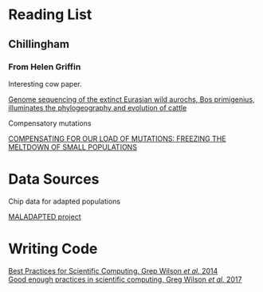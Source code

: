# Reading List



Chillingham
------------


### From Helen Griffin

Interesting cow paper.

[Genome sequencing of the extinct Eurasian wild aurochs, Bos primigenius, illuminates the phylogeography and evolution of cattle ](http://www.genomebiology.com/2015/16/1/234)

Compensatory mutations

[COMPENSATING FOR OUR LOAD OF MUTATIONS: FREEZING THE MELTDOWN OF SMALL POPULATIONS](http://onlinelibrary.wiley.com/doi/10.1111/j.0014-3820.2000.tb00693.x/abstract)


# Data Sources

Chip data for adapted populations

[MALADAPTED project](http://mega.bioanth.cam.ac.uk/data_access.html)


# Writing Code

[Best Practices for Scientific Computing.  Grep Wilson *et al.* 2014](https://doi.org/10.1371/journal.pbio.1001745)  
[Good enough practices in scientific computing, Greg Wilson *et al.*  2017](https://journals.plos.org/ploscompbiol/article?id=10.1371/journal.pcbi.1005510)
